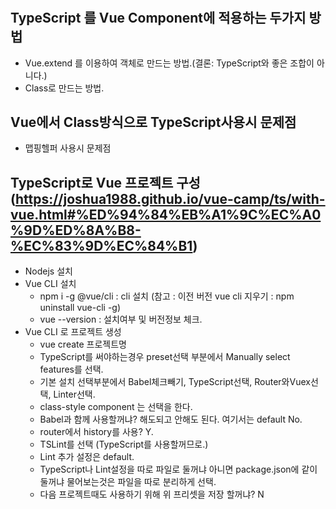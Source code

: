 #
## TypeScript 를 Vue Component에 적용하는 두가지 방법
* Vue.extend 를 이용하여 객체로 만드는 방법.(결론: TypeScript와 좋은 조합이 아니다.)
* Class로 만드는 방법.

## Vue에서 Class방식으로 TypeScript사용시 문제점
* 맵핑헬퍼 사용시 문제점

## TypeScript로 Vue 프로젝트 구성 (https://joshua1988.github.io/vue-camp/ts/with-vue.html#%ED%94%84%EB%A1%9C%EC%A0%9D%ED%8A%B8-%EC%83%9D%EC%84%B1)
* Nodejs 설치
* Vue CLI 설치
  - npm i -g @vue/cli : cli 설치 (참고 : 이전 버전 vue cli 지우기 : npm uninstall vue-cli -g)
  - vue --version :  설치여부 및 버전정보 체크.
* Vue CLI 로 프로젝트 생성
  - vue create 프로젝트명  
  - TypeScript를 써야하는경우 preset선택 부분에서 Manually select features를 선택.
  - 기본 설치 선택부분에서 Babel체크빼기, TypeScript선택, Router와Vuex선택, Linter선택.
  - class-style component 는 선택을 한다.
  - Babel과 함께 사용할꺼냐? 해도되고 안해도 된다. 여기서는 default No.
  - router에서 history를 사용? Y.
  - TSLint를 선택 (TypeScript를 사용할꺼므로.)
  - Lint 추가 설정은 default.
  - TypeScript나 Lint설정을 따로 파일로 둘꺼냐 아니면 package.json에 같이 둘꺼냐 물어보는것은 파일을 따로 분리하게 선택.
  - 다음 프로젝트때도 사용하기 위해 위 프리셋을 저장 할꺼냐? N
  